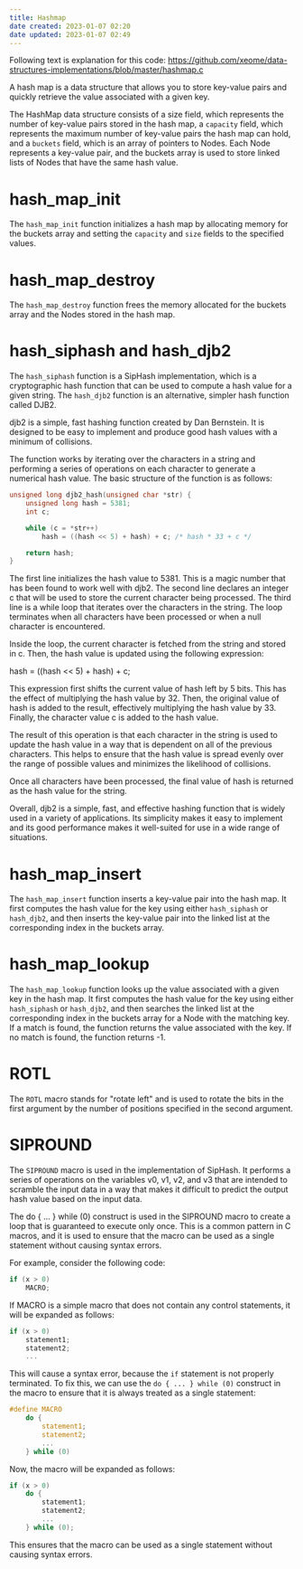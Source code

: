 ```yaml
---
title: Hashmap
date created: 2023-01-07 02:20
date updated: 2023-01-07 02:49
---
```


Following text is explanation for this code:
<https://github.com/xeome/data-structures-implementations/blob/master/hashmap.c>

A hash map is a data structure that allows you to store key-value pairs and quickly retrieve the value associated with a given key.

The HashMap data structure consists of a size field, which represents the number of key-value pairs stored in the hash map, a `capacity` field, which represents the maximum number of key-value pairs the hash map can hold, and a `buckets` field, which is an array of pointers to Nodes. Each Node represents a key-value pair, and the buckets array is used to store linked lists of Nodes that have the same hash value.

# hash_map_init

The `hash_map_init` function initializes a hash map by allocating memory for the buckets array and setting the `capacity` and `size` fields to the specified values.

# hash_map_destroy

The `hash_map_destroy` function frees the memory allocated for the buckets array and the Nodes stored in the hash map.

# hash_siphash and hash_djb2

The `hash_siphash` function is a SipHash implementation, which is a cryptographic hash function that can be used to compute a hash value for a given string. The `hash_djb2` function is an alternative, simpler hash function called DJB2.

djb2 is a simple, fast hashing function created by Dan Bernstein. It is designed to be easy to implement and produce good hash values with a minimum of collisions.

The function works by iterating over the characters in a string and performing a series of operations on each character to generate a numerical hash value. The basic structure of the function is as follows:

```c
unsigned long djb2_hash(unsigned char *str) {
    unsigned long hash = 5381;
    int c;

    while (c = *str++)
        hash = ((hash << 5) + hash) + c; /* hash * 33 + c */

    return hash;
}
```

The first line initializes the hash value to 5381. This is a magic number that has been found to work well with djb2. The second line declares an integer c that will be used to store the current character being processed. The third line is a while loop that iterates over the characters in the string. The loop terminates when all characters have been processed or when a null character is encountered.

Inside the loop, the current character is fetched from the string and stored in c. Then, the hash value is updated using the following expression:

hash = ((hash << 5) + hash) + c;

This expression first shifts the current value of hash left by 5 bits. This has the effect of multiplying the hash value by 32. Then, the original value of hash is added to the result, effectively multiplying the hash value by 33. Finally, the character value c is added to the hash value.

The result of this operation is that each character in the string is used to update the hash value in a way that is dependent on all of the previous characters. This helps to ensure that the hash value is spread evenly over the range of possible values and minimizes the likelihood of collisions.

Once all characters have been processed, the final value of hash is returned as the hash value for the string.

Overall, djb2 is a simple, fast, and effective hashing function that is widely used in a variety of applications. Its simplicity makes it easy to implement and its good performance makes it well-suited for use in a wide range of situations.

# hash_map_insert

The `hash_map_insert` function inserts a key-value pair into the hash map. It first computes the hash value for the key using either `hash_siphash` or `hash_djb2`, and then inserts the key-value pair into the linked list at the corresponding index in the buckets array.

# hash_map_lookup

The `hash_map_lookup` function looks up the value associated with a given key in the hash map. It first computes the hash value for the key using either `hash_siphash` or `hash_djb2`, and then searches the linked list at the corresponding index in the buckets array for a Node with the matching key. If a match is found, the function returns the value associated with the key. If no match is found, the function returns -1.

# ROTL

The `ROTL` macro stands for "rotate left" and is used to rotate the bits in the first argument by the number of positions specified in the second argument.

# SIPROUND

The `SIPROUND` macro is used in the implementation of SipHash. It performs a series of operations on the variables v0, v1, v2, and v3 that are intended to scramble the input data in a way that makes it difficult to predict the output hash value based on the input data.

The do { ... } while (0) construct is used in the SIPROUND macro to create a loop that is guaranteed to execute only once. This is a common pattern in C macros, and it is used to ensure that the macro can be used as a single statement without causing syntax errors.

For example, consider the following code:

```c
if (x > 0)
    MACRO;
```

If MACRO is a simple macro that does not contain any control statements, it will be expanded as follows:

```c
if (x > 0)
    statement1;
    statement2;
    ...

```

This will cause a syntax error, because the `if` statement is not properly terminated. To fix this, we can use the `do { ... } while (0)` construct in the macro to ensure that it is always treated as a single statement:

```c
#define MACRO                                                                 \
    do {                                                                     \
        statement1;                                                           \
        statement2;                                                           \
        ...                                                                   \
    } while (0)

```

Now, the macro will be expanded as follows:

```c
if (x > 0)
    do {
        statement1;
        statement2;
        ...
    } while (0);

```

This ensures that the macro can be used as a single statement without causing syntax errors.
